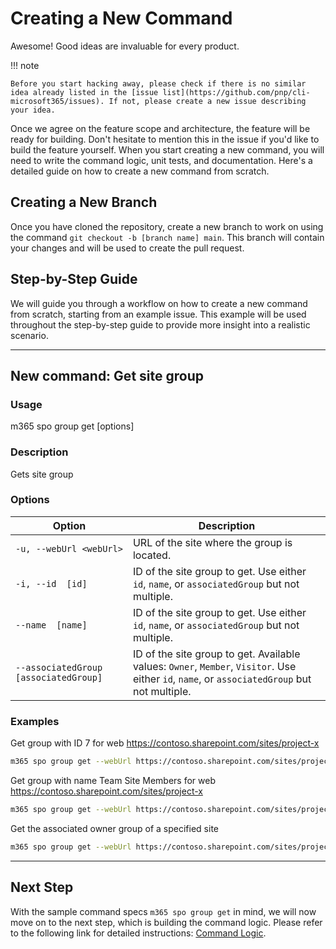 # Creating a New Command

Awesome! Good ideas are invaluable for every product.

!!! note

    Before you start hacking away, please check if there is no similar idea already listed in the [issue list](https://github.com/pnp/cli-microsoft365/issues). If not, please create a new issue describing your idea.

Once we agree on the feature scope and architecture, the feature will be ready for building. Don't hesitate to mention this in the issue if you'd like to build the feature yourself. When you start creating a new command, you will need to write the command logic, unit tests, and documentation. Here's a detailed guide on how to create a new command from scratch.

## Creating a New Branch

Once you have cloned the repository, create a new branch to work on using the command `git checkout -b [branch name] main`. This branch will contain your changes and will be used to create the pull request.

## Step-by-Step Guide

We will guide you through a workflow on how to create a new command from scratch, starting from an example issue. This example will be used throughout the step-by-step guide to provide more insight into a realistic scenario.

---

## New command: Get site group

### Usage

m365 spo group get [options]

### Description

Gets site group

### Options

Option | Description
-- | --
`-u, --webUrl <webUrl>` | URL of the site where the group is located.
`-i, --id  [id]` | ID of the site group to get. Use either `id`, `name`, or `associatedGroup` but not multiple.
`--name  [name]` | ID of the site group to get. Use either `id`, `name`, or `associatedGroup` but not multiple.
`--associatedGroup [associatedGroup]` | ID of the site group to get. Available values: `Owner`, `Member`, `Visitor`. Use either `id`, `name`, or `associatedGroup` but not multiple.

### Examples

Get group with ID 7 for web https://contoso.sharepoint.com/sites/project-x

```sh
m365 spo group get --webUrl https://contoso.sharepoint.com/sites/project-x --id 7
```

Get group with name Team Site Members for web https://contoso.sharepoint.com/sites/project-x

```sh
m365 spo group get --webUrl https://contoso.sharepoint.com/sites/project-x --name "Team Site Members"
```

Get the associated owner group of a specified site

```sh
m365 spo group get --webUrl https://contoso.sharepoint.com/sites/project-x --associatedGroup Owner
```

---

## Next Step

With the sample command specs `m365 spo group get` in mind, we will now move on to the next step, which is building the command logic. Please refer to the following link for detailed instructions: [Command Logic](./build-command-logic.md).
